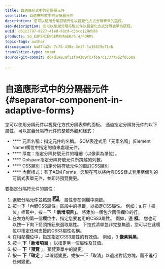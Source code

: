 ```yaml
---
title: 自適應形式中的分隔器元件
seo-title: 自適應形式中的分隔器元件
description: 您可以使用分隔符號元件以視覺化方式分隔表單的區段。
seo-description: 您可以使用分隔符號元件以視覺化方式分隔表單的區段。
uuid: d51c3797-8227-41ed-88cd-c56cc129eb86
products: SG_EXPERIENCEMANAGER/6.4/FORMS
topic-tags: author
discoiquuid: ba674a2d-7c78-430e-8e17-1a18619e71cb
translation-type: tm+mt
source-git-commit: db4d19e3af11f04369fc7f6a7c13377962f0650a

---
```



# 自適應形式中的分隔器元件 {#separator-component-in-adaptive-forms}

您可以使用分隔元件以視覺化方式分隔表單的面板。 通過指定分隔符元件的以下屬性，可以定義分隔符元件的整體外觀和樣式：

* **** 元素名稱：指定元件的名稱。 SOM表達式用「元素名稱」(Element Name)欄位中指定的值來處理元件。
* **** 厚度：指定分隔符號元件的粗細（以像素為單位）。
* **** Colspan:指定分隔符號元件所跨越的列數。
* **** CSS類別：指定分隔符號元件的自訂CSS類別
* **** 內嵌樣式：有了AEM Forms，您現在可以將內嵌CSS樣式套用至個別的可調式表單元件，並即時預覽變更。

要指定分隔符元件的屬性：

1. 選取分隔元件並點選 ![cmppr](assets/cmppr.png)。 屬性會在側欄中開啟。
1. 按一下「內嵌CSS屬性」區段中的標籤，以指定CSS屬性。 例如：a.在「欄位」標籤中，按一下「 **新增項目」**。 將添加一個包含兩個欄位的行。
1. 在左方的第一個欄位中，指定您要套用的CSS3屬性。 例如，邊 **框**。 您也可以按一下向下箭頭按鈕來選取屬性。 下拉式清單並非完整無遺，您可以在此欄位中指定任何支援的CSS3屬性名稱。
1. 在相鄰欄位中，指定指定CSS3屬性的有效值。 例如，3 **像素純黑**。
1. 按一 **下「新增項目** 」以指定另一個屬性及其值。
1. 按一 **下「預覽** 」，預覽表單中的變更。
1. 按一 **下「確定** 」以確認變更，或按一下「取消」以退出對話方塊，而不進行任何變更。

